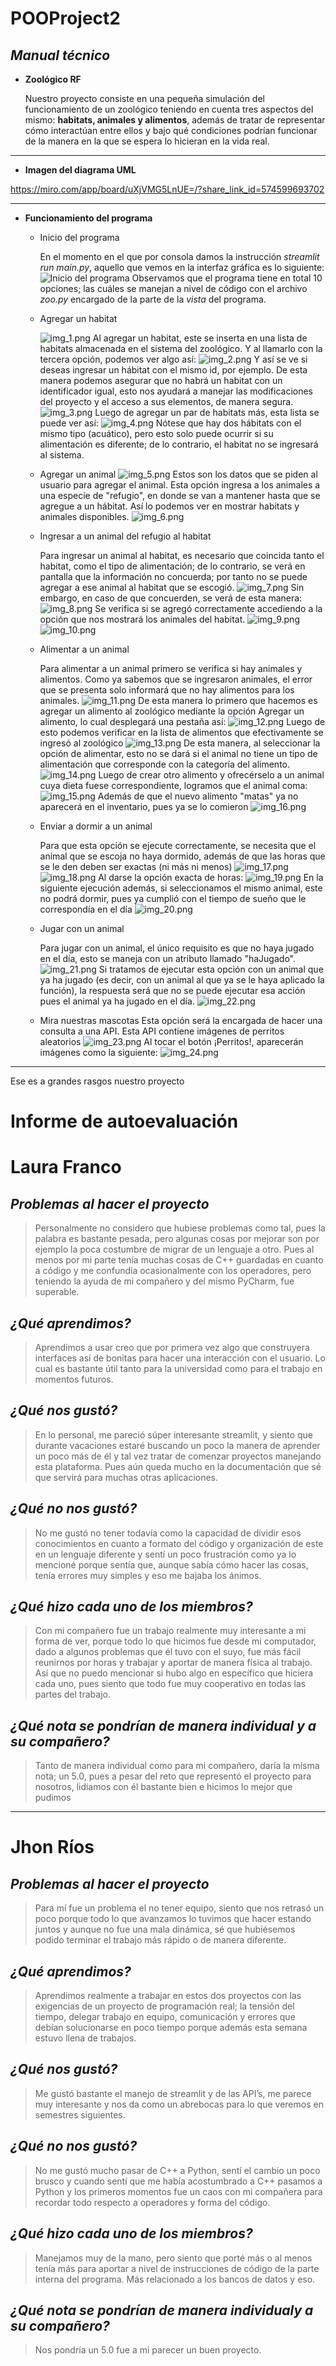 # POOProject2

## *Manual técnico*
* **Zoológico RF**

  Nuestro proyecto consiste en una pequeña simulación del funcionamiento de un zoológico 
  teniendo en cuenta tres aspectos del mismo: **habitats, animales y alimentos**,
  además de tratar de representar cómo interactúan entre ellos y bajo qué condiciones
  podrían funcionar de la manera en la que se espera lo hicieran en la vida real.

***

* **Imagen del diagrama UML**

 <https://miro.com/app/board/uXjVMG5LnUE=/?share_link_id=574599693702>
***
  * **Funcionamiento del programa**
    * Inicio del programa

      En el momento en el que por consola damos la instrucción
    _streamlit run main.py_, aquello que vemos en la interfaz gráfica es lo siguiente:
    ![Inicio del programa](img.png)
    Observamos que el programa tiene en total 10 opciones;
    las cuáles se manejan a nivel de código con el archivo _zoo.py_ encargado de la parte de la
    _vista_ del programa.
    
    * Agregar un habitat

       ![img_1.png](img_1.png)
     Al agregar un habitat, este se inserta en una lista de habitats almacenada en el sistema del
     zoológico. Y al llamarlo con la tercera opción, podemos ver algo así:
     ![img_2.png](img_2.png)
     Y así se ve si deseas ingresar un hábitat con el mismo id, por ejemplo. De esta manera podemos asegurar
    que no habrá un habitat con un identificador igual, esto nos ayudará a manejar las modificaciones del
    proyecto y el acceso a sus elementos, de manera segura.
    ![img_3.png](img_3.png)
    Luego de agregar un par de habitats más, esta lista se puede ver así:
    ![img_4.png](img_4.png)
    Nótese que hay dos hábitats con el mismo tipo (acuático), pero esto solo puede ocurrir
    si su alimentación es diferente; de lo contrario, el habitat no se ingresará al sistema.
    * Agregar un animal 
    ![img_5.png](img_5.png)
    Estos son los datos que se piden al usuario para agregar el animal. Esta opción ingresa a los
    animales a una especie de "refugio", en donde se van a mantener hasta que se agregue a un hábitat.
    Así lo podemos ver en mostrar habitats y animales disponibles.
    ![img_6.png](img_6.png)
    * Ingresar a un animal del refugio al habitat
    
      Para ingresar un animal al habitat, es necesario que coincida tanto el habitat, como el tipo de alimentación;
    de lo contrario, se verá en pantalla que la información no concuerda; por tanto no se puede agregar a ese animal
    al habitat que se escogió.
    ![img_7.png](img_7.png)
    Sin embargo, en caso de que concuerden, se verá de esta manera:
    ![img_8.png](img_8.png)
    Se verifica si se agregó correctamente accediendo a la opción que nos mostrará los animales del habitat.
    ![img_9.png](img_9.png)
    ![img_10.png](img_10.png)
    * Alimentar a un animal
    
      Para alimentar a un animal primero se verifica si hay animales y alimentos. Como ya sabemos que
    se ingresaron animales, el error que se presenta solo informará que no hay alimentos para los animales.
    ![img_11.png](img_11.png)
    De esta manera lo primero que hacemos es agregar un alimento al zoológico mediante la opción
    Agregar un alimento, lo cual desplegará una pestaña así:
    ![img_12.png](img_12.png)
    Luego de esto podemos verificar en la lista de alimentos que efectivamente se ingresó al zoológico
    ![img_13.png](img_13.png)
    De esta manera, al seleccionar la opción de alimentar, esto no se dará si el animal no tiene un tipo de
    alimentación que corresponde con la categoría del alimento.
    ![img_14.png](img_14.png)
    Luego de crear otro alimento y ofrecérselo a un animal cuya dieta fuese correspondiente, logramos que el animal coma:
    ![img_15.png](img_15.png)
    Además de que el nuevo alimento "matas" ya no aparecerá en el inventario, pues ya se lo comieron
    ![img_16.png](img_16.png)
    * Enviar a dormir a un animal

      Para que esta opción se ejecute correctamente, se necesita que el animal que se escoja no haya dormido, además
    de que las horas que se le den deben ser exactas (ni más ni menos)
    ![img_17.png](img_17.png)
    ![img_18.png](img_18.png)
    Al darse la opción exacta de horas:
    ![img_19.png](img_19.png)
    En la siguiente ejecución además, si seleccionamos el mismo animal, este no podrá dormir, pues ya
    cumplió con el tiempo de sueño que le correspondía en el día
    ![img_20.png](img_20.png)
    * Jugar con un animal

      Para jugar con un animal, el único requisito es que no haya jugado en el día, esto se maneja con
      un atributo llamado "haJugado".
    ![img_21.png](img_21.png)
    Si tratamos de ejecutar esta opción con un animal que ya ha jugado (es decir, con un animal al que ya se
    le haya aplicado la función), la respuesta será que no se puede ejecutar esa acción pues el animal ya 
    ha jugado en el día.
    ![img_22.png](img_22.png)
    * Mira nuestras mascotas
      Esta opción será la encargada de hacer una consulta a una API. Esta API contiene imágenes de perritos aleatorios
    ![img_23.png](img_23.png)
    Al tocar el botón ¡Perritos!, aparecerán imágenes como la siguiente:
    ![img_24.png](img_24.png)
***
Ese es a grandes rasgos nuestro proyecto

# Informe de autoevaluación

# Laura Franco
## _Problemas al hacer el proyecto_
>Personalmente no considero que hubiese problemas como tal, pues la palabra es bastante pesada, pero algunas cosas por mejorar son por ejemplo la poca costumbre de migrar de un lenguaje a otro. Pues al menos por mi parte tenía muchas cosas de C++ guardadas en cuanto a código y me confundía ocasionalmente con los operadores, pero teniendo la ayuda de mi compañero y del mismo PyCharm, fue superable.

## _¿Qué aprendimos?_
>Aprendimos a usar creo que por primera vez algo que construyera interfaces así de bonitas para hacer una interacción con el usuario. Lo cual es bastante útil tanto para la universidad como para el trabajo en momentos futuros.

## _¿Qué nos gustó?_
>En lo personal, me pareció súper interesante streamlit, y siento que durante vacaciones estaré buscando un poco la manera de aprender un poco más de él y tal vez tratar de comenzar proyectos manejando esta plataforma. Pues aún queda mucho en la documentación que sé que servirá para muchas otras aplicaciones.

## _¿Qué no nos gustó?_
>No me gustó no tener todavía como la capacidad de dividir esos conocimientos en cuanto a formato del código y organización de este en un lenguaje diferente y sentí un poco frustración como ya lo mencioné porque sentía que, aunque sabía cómo hacer las cosas, tenía errores muy simples y eso me bajaba los ánimos.

## _¿Qué hizo cada uno de los miembros?_
>Con mi compañero fue un trabajo realmente muy interesante a mi forma de ver, porque todo lo que hicimos fue desde mi computador, dado a algunos problemas que él tuvo con el suyo, fue más fácil reunirnos por horas y trabajar y aportar de manera física al trabajo. Así que no puedo mencionar si hubo algo en específico que hiciera cada uno, pues siento que todo fue muy cooperativo en todas las partes del trabajo.

## _¿Qué nota se pondrían de manera individual y a su compañero?_
>Tanto de manera individual como para mi compañero, daría la misma nota; un 5.0, pues a pesar del reto que representó el proyecto para nosotros, lidiamos con él bastante bien e hicimos lo mejor que pudimos

*** 
# Jhon Ríos
## _Problemas al hacer el proyecto_
>Para mí fue un problema el no tener equipo, siento que nos retrasó un poco porque todo lo que avanzamos lo tuvimos que hacer estando juntos y aunque no fue una mala dinámica, sé que hubiésemos podido terminar el trabajo más rápido o de manera diferente.

## _¿Qué aprendimos?_
>Aprendimos realmente a trabajar en estos dos proyectos con las exigencias de un proyecto de programación real; la tensión del tiempo, delegar trabajo en equipo, comunicación y errores que debían solucionarse en poco tiempo porque además esta semana estuvo llena de trabajos.

## _¿Qué nos gustó?_
>Me gustó bastante el manejo de streamlit y de las API’s, me parece muy interesante y nos da como un abrebocas para lo que veremos en semestres siguientes.

## _¿Qué no nos gustó?_
>No me gustó mucho pasar de C++ a Python, sentí el cambio un poco brusco y cuando sentí que me había acostumbrado a C++ pasamos a Python y los primeros momentos fue un caos con mi compañera para recordar todo respecto a operadores y forma del código.

## _¿Qué hizo cada uno de los miembros?_
>Manejamos muy de la mano, pero siento que porté más o al menos tenía más para aportar a nivel de instrucciones de código de la parte interna del programa. Más relacionado a los bancos de datos y eso.

## _¿Qué nota se pondrían de manera individualy a su compañero?_
>Nos pondría un 5.0 fue a mi parecer un buen proyecto.
 
